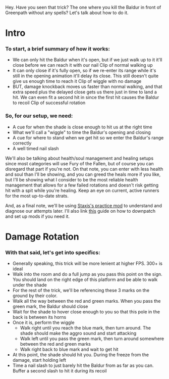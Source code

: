 Hey. Have you seen that trick? The one where you kill the Baldur in front of Greenpath without any spells? Let's talk about how to do it.

# Intro
### To start, a brief summary of how it works:
- We can only hit the Baldur when it's open, but if we just walk up to it it'll close before we can reach it with our nail
Clip of normal walking up
- It can only close if it's fully open, so if we re-enter its range while it's still in the opening animation it'll delay its close. This still doesn't quite give us enough time to reach it
Clip of wiggle with no damage
- BUT, damage knockback moves us faster than normal walking, and that extra speed plus the delayed close gets us there just in time to land a hit. We can even fit a second hit in since the first hit causes the Baldur to recoil
Clip of successful rotation

### So, for our setup, we need:
- A cue for when the shade is close enough to hit us at the right time
- What we'll call a "wiggle" to time the Baldur's opening and closing
- A cue for where to stand when we get hit so we enter the Baldur's range correctly
- A well timed nail slash

We'll also be talking about health/soul management and healing setups since most categories will use Fury of the Fallen, but of course you can disregard that part if you're not. On that note, you can enter with less health and soul than I'll be showing, and you can greed the heals more if you like, but I'll be showing what I consider to be the most reliable health management that allows for a few failed rotations and doesn't risk getting hit with a spit while you're healing. Keep an eye on current, active runners for the most up-to-date strats.

And, as a final note, we'll be using [Staxis's practice mod](https://github.com/staxissr/ibaldurPractice/releases) to understand and diagnose our attempts later. I'll also link [this](https://www.youtube.com/watch?v=cg7sH7FyAK0&list=PLH-aXtMsmPYq8ZvwV9G7s3uIz_6AlIygz&index=1) guide on how to downpatch and set up mods if you need it.

# Damage Rotation
### With that said, let's get into specifics:
- Generally speaking, this trick will be more lenient at higher FPS. 300+ is ideal
- Walk into the room and do a full jump as you pass this point on the sign. You should land on the right edge of this platform and be able to walk under the shade
- For the rest of the trick, we'll be referencing these 3 marks on the ground by their color.
- Walk all the way between the red and green marks. When you pass the green mark, the Baldur should close
- Wait for the shade to hover close enough to you so that this pole in the back is between its horns
- Once it is, perform the wiggle
    - Walk right until you reach the blue mark, then turn around. The shade should make the aggro sound and start attacking
    - Walk left until you pass the green mark, then turn around somewhere between the red and green marks
    - Walk right back to blue mark and wait to get hit
- At this point, the shade should hit you. During the freeze from the damage, start holding left
- Time a nail slash to just barely hit the Baldur from as far as you can. Buffer a second slash to hit it during its recoil

